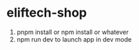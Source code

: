 # eliftech-shop

1. pnpm install or npm install or whatever
2. npm run dev    to launch app in dev mode
